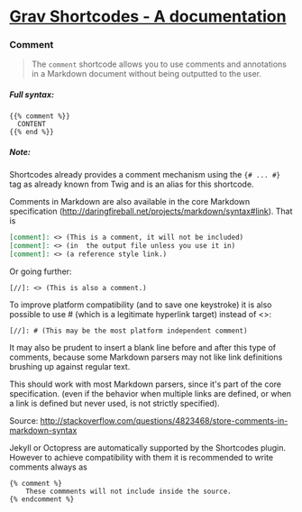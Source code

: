 # [Grav Shortcodes - A documentation](https://github.com/sommerregen/grav-plugin-shortcodes)

### Comment

> The `comment` shortcode allows you to use comments and annotations in a Markdown document without being outputted to the user.

##### Full syntax:

```twig
{{% comment %}}
  CONTENT
{{% end %}}
```

##### Note:

Shortcodes already provides a comment mechanism using the `{# ... #}` tag as already known from Twig and is an alias for this shortcode.

Comments in Markdown are also available in the core Markdown specification (http://daringfireball.net/projects/markdown/syntax#link). That is

```markdown
[comment]: <> (This is a comment, it will not be included)
[comment]: <> (in  the output file unless you use it in)
[comment]: <> (a reference style link.)
```

Or going further:

```
[//]: <> (This is also a comment.)
```

To improve platform compatibility (and to save one keystroke) it is also possible to use # (which is a legitimate hyperlink target) instead of <>:

```
[//]: # (This may be the most platform independent comment)
```

It may also be prudent to insert a blank line before and after this type of comments, because some Markdown parsers may not like link definitions brushing up against regular text.

This should work with most Markdown parsers, since it's part of the core specification. (even if the behavior when multiple links are defined, or when a link is defined but never used, is not strictly specified).

Source: http://stackoverflow.com/questions/4823468/store-comments-in-markdown-syntax

Jekyll or Octopress are automatically supported by the Shortcodes plugin. However to achieve compatibility with them it is recommended to write comments always as

```
{% comment %}
    These commments will not include inside the source.
{% endcomment %}
```
